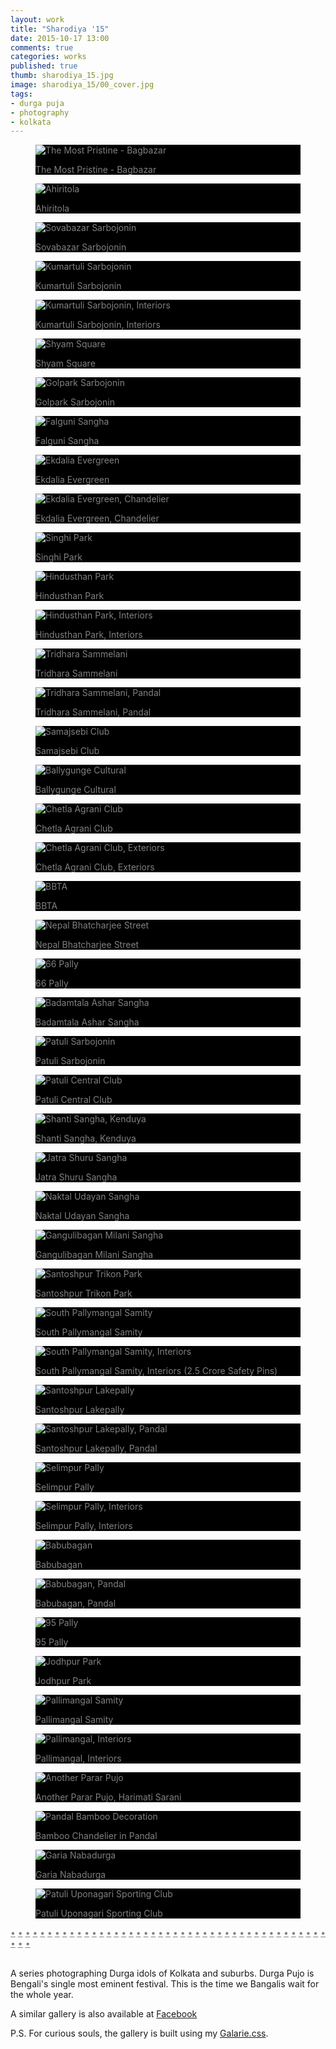 ```yaml
---
layout: work
title: "Sharodiya '15"
date: 2015-10-17 13:00
comments: true
categories: works
published: true
thumb: sharodiya_15.jpg
image: sharodiya_15/00_cover.jpg
tags:
- durga puja
- photography
- kolkata
---
```


<div class="galarie autoplay items-46">

  <div id="item-1" class="control-operator"></div>
  <div id="item-2" class="control-operator"></div>
  <div id="item-3" class="control-operator"></div>
  <div id="item-4" class="control-operator"></div>
  <div id="item-5" class="control-operator"></div>
  <div id="item-6" class="control-operator"></div>
  <div id="item-7" class="control-operator"></div>
  <div id="item-8" class="control-operator"></div>
  <div id="item-9" class="control-operator"></div>
  <div id="item-10" class="control-operator"></div>
  <div id="item-11" class="control-operator"></div>
  <div id="item-12" class="control-operator"></div>
  <div id="item-13" class="control-operator"></div>
  <div id="item-14" class="control-operator"></div>
  <div id="item-15" class="control-operator"></div>
  <div id="item-16" class="control-operator"></div>
  <div id="item-17" class="control-operator"></div>
  <div id="item-18" class="control-operator"></div>
  <div id="item-19" class="control-operator"></div>
  <div id="item-20" class="control-operator"></div>
  <div id="item-21" class="control-operator"></div>
  <div id="item-22" class="control-operator"></div>
  <div id="item-23" class="control-operator"></div>
  <div id="item-24" class="control-operator"></div>
  <div id="item-25" class="control-operator"></div>
  <div id="item-26" class="control-operator"></div>
  <div id="item-27" class="control-operator"></div>
  <div id="item-28" class="control-operator"></div>
  <div id="item-29" class="control-operator"></div>
  <div id="item-30" class="control-operator"></div>
  <div id="item-31" class="control-operator"></div>
  <div id="item-32" class="control-operator"></div>
  <div id="item-33" class="control-operator"></div>
  <div id="item-34" class="control-operator"></div>
  <div id="item-35" class="control-operator"></div>
  <div id="item-36" class="control-operator"></div>
  <div id="item-37" class="control-operator"></div>
  <div id="item-38" class="control-operator"></div>
  <div id="item-39" class="control-operator"></div>
  <div id="item-40" class="control-operator"></div>
  <div id="item-41" class="control-operator"></div>
  <div id="item-42" class="control-operator"></div>
  <div id="item-43" class="control-operator"></div>
  <div id="item-44" class="control-operator"></div>
  <div id="item-45" class="control-operator"></div>
  <div id="item-46" class="control-operator"></div>

  <figure class="item" style="background-color: black;color: grey;">
    <img src="/images/works/sharodiya_15/46_bagbazaar.jpg" alt="The Most Pristine - Bagbazar">
    <p>The Most Pristine - Bagbazar</p>
  </figure>

  <figure class="item" style="background-color: black;color: grey;">
    <img src="/images/works/sharodiya_15/45_ahiritola.jpg" alt="Ahiritola">
    <p>Ahiritola</p>
  </figure>

  <figure class="item" style="background-color: black;color: grey;">
    <img src="/images/works/sharodiya_15/44_shovabazaar_sarbojonin.jpg" alt="Sovabazar Sarbojonin">
    <p>Sovabazar Sarbojonin</p>
  </figure>

  <figure class="item" style="background-color: black;color: grey;">
    <img src="/images/works/sharodiya_15/43_kumartuli_sarbojonin.jpg" alt="Kumartuli Sarbojonin">
    <p>Kumartuli Sarbojonin</p>
  </figure>

  <figure class="item" style="background-color: black;color: grey;">
    <img src="/images/works/sharodiya_15/42_kumartuli_sarbojonin.jpg" alt="Kumartuli Sarbojonin, Interiors">
    <p>Kumartuli Sarbojonin, Interiors</p>
  </figure>

  <figure class="item" style="background-color: black;color: grey;">
    <img src="/images/works/sharodiya_15/41_shyam_square.jpg" alt="Shyam Square">
    <p>Shyam Square</p>
  </figure>

  <figure class="item" style="background-color: black;color: grey;">
    <img src="/images/works/sharodiya_15/40_golpark_sarbojonin.jpg" alt="Golpark Sarbojonin">
    <p>Golpark Sarbojonin</p>
  </figure>

  <figure class="item" style="background-color: black;color: grey;">
    <img src="/images/works/sharodiya_15/39_falguni_sangha.jpg" alt="Falguni Sangha">
    <p>Falguni Sangha</p>
  </figure>

  <figure class="item" style="background-color: black;color: grey;">
    <img src="/images/works/sharodiya_15/38_ekdalia_evergreen.jpg" alt="Ekdalia Evergreen">
    <p>Ekdalia Evergreen</p>
  </figure>

  <figure class="item" style="background-color: black;color: grey;">
    <img src="/images/works/sharodiya_15/37_ekdalia_evergreen.jpg" alt="Ekdalia Evergreen, Chandelier">
    <p>Ekdalia Evergreen, Chandelier</p>
  </figure>

  <figure class="item" style="background-color: black;color: grey;">
    <img src="/images/works/sharodiya_15/36_singhi_park.jpg" alt="Singhi Park">
    <p>Singhi Park</p>
  </figure>

  <figure class="item" style="background-color: black;color: grey;">
    <img src="/images/works/sharodiya_15/35_hindusthan_park.jpg" alt="Hindusthan Park">
    <p>Hindusthan Park</p>
  </figure>

  <figure class="item" style="background-color: black;color: grey;">
    <img src="/images/works/sharodiya_15/34_hindusthan_park.jpg" alt="Hindusthan Park, Interiors">
    <p>Hindusthan Park, Interiors</p>
  </figure>

  <figure class="item" style="background-color: black;color: grey;">
    <img src="/images/works/sharodiya_15/33_tridhara.jpg" alt="Tridhara Sammelani">
    <p>Tridhara Sammelani</p>
  </figure>

  <figure class="item" style="background-color: black;color: grey;">
    <img src="/images/works/sharodiya_15/32_tridhara.jpg" alt="Tridhara Sammelani, Pandal">
    <p>Tridhara Sammelani, Pandal</p>
  </figure>

  <figure class="item" style="background-color: black;color: grey;">
    <img src="/images/works/sharodiya_15/31_samajsebi.jpg" alt="Samajsebi Club">
    <p>Samajsebi Club</p>
  </figure>

  <figure class="item" style="background-color: black;color: grey;">
    <img src="/images/works/sharodiya_15/30_balllygunge_cultural.jpg" alt="Ballygunge Cultural">
    <p>Ballygunge Cultural</p>
  </figure>

  <figure class="item" style="background-color: black;color: grey;">
    <img src="/images/works/sharodiya_15/29_chetla_agrani.jpg" alt="Chetla Agrani Club">
    <p>Chetla Agrani Club</p>
  </figure>

  <figure class="item" style="background-color: black;color: grey;">
    <img src="/images/works/sharodiya_15/28_chetla_agrani.jpg" alt="Chetla Agrani Club, Exteriors">
    <p>Chetla Agrani Club, Exteriors</p>
  </figure>

  <figure class="item" style="background-color: black;color: grey;">
    <img src="/images/works/sharodiya_15/27_bbta.jpg" alt="BBTA">
    <p>BBTA</p>
  </figure>

  <figure class="item" style="background-color: black;color: grey;">
    <img src="/images/works/sharodiya_15/26_nepal_bhatcharjee_street.jpg" alt="Nepal Bhatcharjee Street">
    <p>Nepal Bhatcharjee Street</p>
  </figure>

  <figure class="item" style="background-color: black;color: grey;">
    <img src="/images/works/sharodiya_15/25_66_pally.jpg" alt="66 Pally">
    <p>66 Pally</p>
  </figure>

  <figure class="item" style="background-color: black;color: grey;">
    <img src="/images/works/sharodiya_15/24_badamtala_ashar_sangha.jpg" alt="Badamtala Ashar Sangha">
    <p>Badamtala Ashar Sangha</p>
  </figure>

  <figure class="item" style="background-color: black;color: grey;">
    <img src="/images/works/sharodiya_15/23_patuli_sarbojonin.jpg" alt="Patuli Sarbojonin">
    <p>Patuli Sarbojonin</p>
  </figure>

  <figure class="item" style="background-color: black;color: grey;">
    <img src="/images/works/sharodiya_15/22_patuli_central_club.jpg" alt="Patuli Central Club">
    <p>Patuli Central Club</p>
  </figure>
  
  <figure class="item" style="background-color: black;color: grey;">
    <img src="/images/works/sharodiya_15/21_kenduya_shanti_sangha.jpg" alt="Shanti Sangha, Kenduya">
    <p>Shanti Sangha, Kenduya</p>
  </figure>

  <figure class="item" style="background-color: black;color: grey;">
    <img src="/images/works/sharodiya_15/20_jatra_shuru_sangha.jpg" alt="Jatra Shuru Sangha">
    <p>Jatra Shuru Sangha</p>
  </figure>

  <figure class="item" style="background-color: black;color: grey;">
    <img src="/images/works/sharodiya_15/19_naktala_udayan_sangha.jpg" alt="Naktal Udayan Sangha">
    <p>Naktal Udayan Sangha</p>
  </figure>

  <figure class="item" style="background-color: black;color: grey;">
    <img src="/images/works/sharodiya_15/18_gangulibagan_milani_sangha.jpg" alt="Gangulibagan Milani Sangha">
    <p>Gangulibagan Milani Sangha</p>
  </figure>

  <figure class="item" style="background-color: black;color: grey;">
    <img src="/images/works/sharodiya_15/17_santoshpur_trikon_park.jpg" alt="Santoshpur Trikon Park">
    <p>Santoshpur Trikon Park</p>
  </figure>

  <figure class="item" style="background-color: black;color: grey;">
    <img src="/images/works/sharodiya_15/16_south_pallymangal_samity.jpg" alt="South Pallymangal Samity">
    <p>South Pallymangal Samity</p>
  </figure>

  <figure class="item" style="background-color: black;color: grey;">
    <img src="/images/works/sharodiya_15/15_south_pallymangal_samity.jpg" alt="South Pallymangal Samity, Interiors">
    <p>South Pallymangal Samity, Interiors (2.5 Crore Safety Pins)</p>
  </figure>

  <figure class="item" style="background-color: black;color: grey;">
    <img src="/images/works/sharodiya_15/14_santoshpur_lakepally.jpg" alt="Santoshpur Lakepally">
    <p>Santoshpur Lakepally</p>
  </figure>

  <figure class="item" style="background-color: black;color: grey;">
    <img src="/images/works/sharodiya_15/13_santoshpur_lakepally.jpg" alt="Santoshpur Lakepally, Pandal">
    <p>Santoshpur Lakepally, Pandal</p>
  </figure>

  <figure class="item" style="background-color: black;color: grey;">
    <img src="/images/works/sharodiya_15/12_selimpur_palli.jpg" alt="Selimpur Pally">
    <p>Selimpur Pally</p>
  </figure>

  <figure class="item" style="background-color: black;color: grey;">
    <img src="/images/works/sharodiya_15/11_selimpur_palli.jpg" alt="Selimpur Pally, Interiors">
    <p>Selimpur Pally, Interiors</p>
  </figure>

  <figure class="item" style="background-color: black;color: grey;">
    <img src="/images/works/sharodiya_15/10_babubagan.jpg" alt="Babubagan">
    <p>Babubagan</p>
  </figure>

  <figure class="item" style="background-color: black;color: grey;">
    <img src="/images/works/sharodiya_15/09_babubagan.jpg" alt="Babubagan, Pandal">
    <p>Babubagan, Pandal</p>
  </figure>

  <figure class="item" style="background-color: black;color: grey;">
    <img src="/images/works/sharodiya_15/08_95_palli.jpg" alt="95 Pally">
    <p>95 Pally</p>
  </figure>

  <figure class="item" style="background-color: black;color: grey;">
    <img src="/images/works/sharodiya_15/07_jodhpur_park.jpg" alt="Jodhpur Park">
    <p>Jodhpur Park</p>
  </figure>

  <figure class="item" style="background-color: black;color: grey;">
    <img src="/images/works/sharodiya_15/06_pallimangal.jpg" alt="Pallimangal Samity">
    <p>Pallimangal Samity</p>
  </figure>

  <figure class="item" style="background-color: black;color: grey;">
    <img src="/images/works/sharodiya_15/05_pallimangal.jpg" alt="Pallimangal, Interiors">
    <p>Pallimangal, Interiors</p>
  </figure>

  <figure class="item" style="background-color: black;color: grey;">
    <img src="/images/works/sharodiya_15/04_unknown.jpg" alt="Another Parar Pujo">
    <p>Another Parar Pujo, Harimati Sarani</p>
  </figure>

  <figure class="item" style="background-color: black;color: grey;">
    <img src="/images/works/sharodiya_15/03_decoration.jpg" alt="Pandal Bamboo Decoration">
    <p>Bamboo Chandelier in Pandal</p>
  </figure>

  <figure class="item" style="background-color: black;color: grey;">
    <img src="/images/works/sharodiya_15/02_nabadurga.jpg" alt="Garia Nabadurga">
    <p>Garia Nabadurga</p>
  </figure>

  <figure class="item" style="background-color: black;color: grey;">
    <img src="/images/works/sharodiya_15/01_patuli.jpg" alt="Patuli Uponagari Sporting Club">
    <p>Patuli Uponagari Sporting Club</p>
  </figure>


  <div class="controls" style="position: relative; border-bottom:none;">
    <a href="#item-1" class="control-button" style="color:grey;border-bottom:none;">•</a>
    <a href="#item-2" class="control-button" style="color:grey;border-bottom:none;">•</a>
    <a href="#item-3" class="control-button" style="color:grey;border-bottom:none;">•</a>
    <a href="#item-4" class="control-button" style="color:grey;border-bottom:none;">•</a>
    <a href="#item-5" class="control-button" style="color:grey;border-bottom:none;">•</a>
    <a href="#item-6" class="control-button" style="color:grey;border-bottom:none;">•</a>
    <a href="#item-7" class="control-button" style="color:grey;border-bottom:none;">•</a>
    <a href="#item-8" class="control-button" style="color:grey;border-bottom:none;">•</a>
    <a href="#item-9" class="control-button" style="color:grey;border-bottom:none;">•</a>
    <a href="#item-10" class="control-button" style="color:grey;border-bottom:none;">•</a>
    <a href="#item-11" class="control-button" style="color:grey;border-bottom:none;">•</a>
    <a href="#item-12" class="control-button" style="color:grey;border-bottom:none;">•</a>
    <a href="#item-13" class="control-button" style="color:grey;border-bottom:none;">•</a>
    <a href="#item-14" class="control-button" style="color:grey;border-bottom:none;">•</a>
    <a href="#item-15" class="control-button" style="color:grey;border-bottom:none;">•</a>
    <a href="#item-16" class="control-button" style="color:grey;border-bottom:none;">•</a>
    <a href="#item-17" class="control-button" style="color:grey;border-bottom:none;">•</a>
    <a href="#item-18" class="control-button" style="color:grey;border-bottom:none;">•</a>
    <a href="#item-19" class="control-button" style="color:grey;border-bottom:none;">•</a>
    <a href="#item-20" class="control-button" style="color:grey;border-bottom:none;">•</a>
    <a href="#item-21" class="control-button" style="color:grey;border-bottom:none;">•</a>
    <a href="#item-22" class="control-button" style="color:grey;border-bottom:none;">•</a>
    <a href="#item-23" class="control-button" style="color:grey;border-bottom:none;">•</a>
    <a href="#item-24" class="control-button" style="color:grey;border-bottom:none;">•</a>
    <a href="#item-25" class="control-button" style="color:grey;border-bottom:none;">•</a>
    <a href="#item-26" class="control-button" style="color:grey;border-bottom:none;">•</a>
    <a href="#item-27" class="control-button" style="color:grey;border-bottom:none;">•</a>
    <a href="#item-28" class="control-button" style="color:grey;border-bottom:none;">•</a>
    <a href="#item-29" class="control-button" style="color:grey;border-bottom:none;">•</a>
    <a href="#item-30" class="control-button" style="color:grey;border-bottom:none;">•</a>
    <a href="#item-31" class="control-button" style="color:grey;border-bottom:none;">•</a>
    <a href="#item-32" class="control-button" style="color:grey;border-bottom:none;">•</a>
    <a href="#item-33" class="control-button" style="color:grey;border-bottom:none;">•</a>
    <a href="#item-34" class="control-button" style="color:grey;border-bottom:none;">•</a>
    <a href="#item-35" class="control-button" style="color:grey;border-bottom:none;">•</a>
    <a href="#item-36" class="control-button" style="color:grey;border-bottom:none;">•</a>
    <a href="#item-37" class="control-button" style="color:grey;border-bottom:none;">•</a>
    <a href="#item-38" class="control-button" style="color:grey;border-bottom:none;">•</a>
    <a href="#item-39" class="control-button" style="color:grey;border-bottom:none;">•</a>
    <a href="#item-40" class="control-button" style="color:grey;border-bottom:none;">•</a>
    <a href="#item-41" class="control-button" style="color:grey;border-bottom:none;">•</a>
    <a href="#item-42" class="control-button" style="color:grey;border-bottom:none;">•</a>
    <a href="#item-43" class="control-button" style="color:grey;border-bottom:none;">•</a>
    <a href="#item-44" class="control-button" style="color:grey;border-bottom:none;">•</a>
    <a href="#item-45" class="control-button" style="color:grey;border-bottom:none;">•</a>
    <a href="#item-46" class="control-button" style="color:grey;border-bottom:none;">•</a>
  </div>
</div>
<br>

A series photographing Durga idols of Kolkata and suburbs. Durga Pujo is Bengali's single most eminent festival. This is the time we Bangalis wait for the whole year.

A similar gallery is also available at <a href="https://www.facebook.com/media/set/?set=a.998974490162723.1073741841.100001505433242&type=1&l=d7bb79c78e" target="_blank">Facebook</a> 

P.S. For curious souls, the gallery is built using my [Galarie.css](http://upamanyu.in/galarie-css/).
